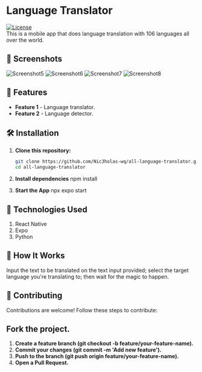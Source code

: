# Language Translator

[![License](https://img.shields.io/badge/license-MIT-blue.svg)](LICENSE)  
This is a mobile app that does language translation with 106 languages all over the world. 

## 📱 Screenshots
![Screenshot5](assets/screenshort5.png)
![Screenshot6](assets/screenshort6.png)
![Screenshot7](assets/screenshort7.png)
![Screenshot8](assets/screenshort8.png)
 


## 🚀 Features

- **Feature 1** - Language translator.
- **Feature 2** - Language detector.

## 🛠️ Installation

1. **Clone this repository:**
   ```bash
   git clone https://github.com/Nic3holas-wq/all-language-translator.git
   cd all-language-translator

2. **Install dependencies**
   npm install

3. **Start the App**
   npx expo start

## 🤖 Technologies Used
1. React Native
2. Expo
3. Python

## 🎨 How It Works
Input the text to be translated on the text input provided; select the target language you're translating to; then wait for the magic to happen.

## 🙌 Contributing
Contributions are welcome! Follow these steps to contribute:

## Fork the project.
1. **Create a feature branch (git checkout -b feature/your-feature-name).**
2. **Commit your changes (git commit -m 'Add new feature').**
3. **Push to the branch (git push origin feature/your-feature-name).**
4. **Open a Pull Request.**
